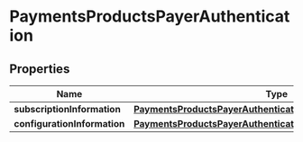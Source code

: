 
# PaymentsProductsPayerAuthentication

## Properties
Name | Type | Description | Notes
------------ | ------------- | ------------- | -------------
**subscriptionInformation** | [**PaymentsProductsPayerAuthenticationSubscriptionInformation**](PaymentsProductsPayerAuthenticationSubscriptionInformation.md) |  |  [optional]
**configurationInformation** | [**PaymentsProductsPayerAuthenticationConfigurationInformation**](PaymentsProductsPayerAuthenticationConfigurationInformation.md) |  |  [optional]



